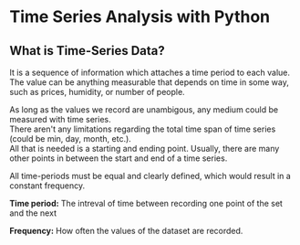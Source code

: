 # Time Series Analysis with Python 

## What is Time-Series Data?
It is a sequence of information which attaches a time period to each value. <br>
The value can be anything measurable that depends on time in some way, such as prices, humidity, or number of people.

As long as the values we record are unambigous, any medium could be measured with time series. <br>
There aren't any limitations regarding the total time span of time series (could be min, day, month, etc.). <br>
All that is needed is a starting and ending point. Usually, there are many other points in between the start and end of a time series.

All time-periods must be equal and clearly defined, which would result in a constant frequency.

**Time period:** The intreval of time between recording one point of the set and the next

**Frequency:** How often the values of the dataset are recorded.
